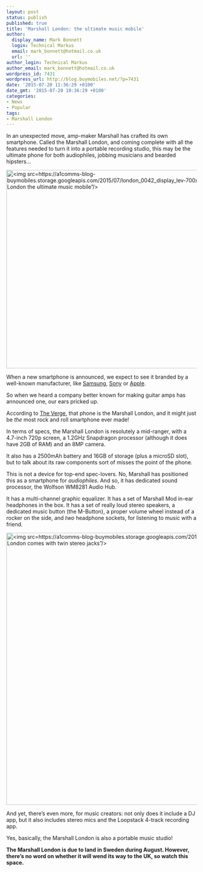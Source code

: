 ```yaml
---
layout: post
status: publish
published: true
title: 'Marshall London: the ultimate music mobile'
author:
  display_name: Mark Bonnett
  login: Technical Markus
  email: mark_bonnett@hotmail.co.uk
  url: ''
author_login: Technical Markus
author_email: mark_bonnett@hotmail.co.uk
wordpress_id: 7431
wordpress_url: http://blog.buymobiles.net/?p=7431
date: '2015-07-20 11:36:29 +0100'
date_gmt: '2015-07-20 10:36:29 +0100'
categories:
- News
- Popular
tags:
- Marshall London
---
```

<p><span class="postStandFirst">In an unexpected move, amp-maker Marshall has crafted its own smartphone. Called the Marshall London, and coming complete with all the features needed to turn it into a portable recording studio, this may be the ultimate phone for both audiophiles, jobbing musicians and bearded hipsters...</span></p>
<p><img class=" size-full wp-image-7433 aligncenter" src="https://a1comms-blog-buymobiles.storage.googleapis.com/2015/07/london_0042_display_lev-700x525.jpg" alt="<img src=https://a1comms-blog-buymobiles.storage.googleapis.com/2015/07/london_0042_display_lev-700x525.jpg alt=&rdquo;Marshall London the ultimate music mobile&rdquo;/>" width="700" height="525" /></p>
<p>When a new smartphone is announced, we expect to see it branded by a well-known manufacturer, like <a href="http://www.buymobiles.net/samsung" target="_blank">Samsung</a>, <a href="http://www.buymobiles.net/sony" target="_blank">Sony</a> or <a href="http://www.buymobiles.net/apple" target="_blank">Apple</a>.</p>
<p>So when we heard a company better known for making guitar amps has announced&nbsp;one, our ears pricked up.</p>
<p>According to <a href="http://www.theverge.com/2015/7/16/8976519/marshall-london-android-smartphone">The Verge</a>, that phone is the Marshall London, and it might just be <em>the </em>most rock and roll smartphone ever made!</p>
<p>In terms of specs, the Marshall London is resolutely a mid-ranger, with a 4.7-inch 720p screen, a 1.2GHz Snapdragon processor (although it does have 2GB of RAM) and an 8MP camera.</p>
<p>It also has a 2500mAh battery and 16GB of storage (plus a microSD slot), but to talk about its raw components sort of misses the point of the phone.</p>
<p>This is not a device for top-end spec-lovers. No, Marshall has positioned this as a smartphone for <em>audiophiles</em>. And so, it has dedicated sound processor, the Wolfson WM8281 Audio Hub.</p>
<p>It has a multi-channel graphic equalizer. It has a set of Marshall Mod in-ear headphones in the box. It has a set of really loud stereo speakers,&nbsp;a dedicated music button (the M-Button), a&nbsp;proper volume wheel instead of a rocker on the side, and <em>two</em> headphone sockets, for listening to music with a friend.</p>
<p><img class=" size-large wp-image-7432 aligncenter" src="https://a1comms-blog-buymobiles.storage.googleapis.com/2015/07/marshall_london_1066_display_lev-1024x768-1024x768.jpg" alt="<img src=https://a1comms-blog-buymobiles.storage.googleapis.com/2015/07/marshall_london_1066_display_lev-1024x768.jpg alt=&rdquo;Marshall London comes with twin stereo jacks&rdquo;/>" width="960" height="720" /></p>
<p>And yet, there&rsquo;s even more, for music creators: not only does it include a DJ app, but it also includes stereo mics and the Loopstack 4-track recording app.</p>
<p>Yes, basically, the Marshall London is also a portable music studio!</p>
<p><strong>The Marshall London is due to land in Sweden during August. However, there&rsquo;s no word on whether it will wend its way to the UK, so watch this space. </strong></p>
